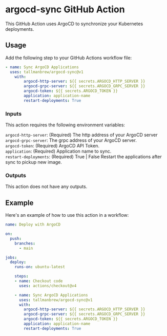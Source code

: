 # argocd-sync GitHub Action

This GitHub Action uses ArgoCD to synchronize your Kubernetes deployments.

## Usage

Add the following step to your GitHub Actions workflow file:

```yaml
- name: Sync ArgoCD Applications
  uses: tallmanbrew/argocd-sync@v1
    with:
        argocd-http-server: ${{ secrets.ARGOCD_HTTP_SERVER }}
        argocd-grpc-server: ${{ secrets.ARGOCD_GRPC_SERVER }}
        argocd-token: ${{ secrets.ARGOCD_TOKEN }}
        application: application-name
        restart-deployments: True
```

### Inputs
This action requires the following environment variables:

`argocd-http-server`: (Required) The http address of your ArgoCD server  
`argocd-grpc-server`: The grpc address of your ArgoCD server.  
`argocd-token`: (Required) ArgoCD API Token.  
`application`: (Required) Application name to sync.  
`restart-deployments`: (Required) True | False Restart the applications after sync to pickup new image.

### Outputs
This action does not have any outputs.

## Example
Here's an example of how to use this action in a workflow:

```yaml
name: Deploy with ArgoCD

on:
  push:
    branches:
      - main

jobs:
  deploy:
    runs-on: ubuntu-latest

    steps:
    - name: Checkout code
      uses: actions/checkout@v4

    - name: Sync ArgoCD Applications
      uses: tallmanbrew/argocd-sync@v1
      with:
        argocd-http-server: ${{ secrets.ARGOCD_HTTP_SERVER }}
        argocd-grpc-server: ${{ secrets.ARGOCD_GRPC_SERVER }}
        argocd-token: ${{ secrets.ARGOCD_TOKEN }}
        application: application-name
        restart-deployments: True
```